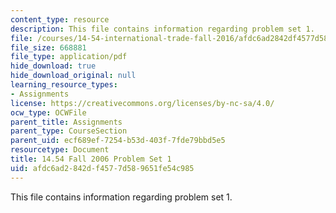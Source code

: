 ```yaml
---
content_type: resource
description: This file contains information regarding problem set 1.
file: /courses/14-54-international-trade-fall-2016/afdc6ad2842df4577d589651fe54c985_MIT14_54F16_ProblemSet1.pdf
file_size: 668881
file_type: application/pdf
hide_download: true
hide_download_original: null
learning_resource_types:
- Assignments
license: https://creativecommons.org/licenses/by-nc-sa/4.0/
ocw_type: OCWFile
parent_title: Assignments
parent_type: CourseSection
parent_uid: ecf689ef-7254-b53d-403f-7fde79bbd5e5
resourcetype: Document
title: 14.54 Fall 2006 Problem Set 1
uid: afdc6ad2-842d-f457-7d58-9651fe54c985
---
```

This file contains information regarding problem set 1.